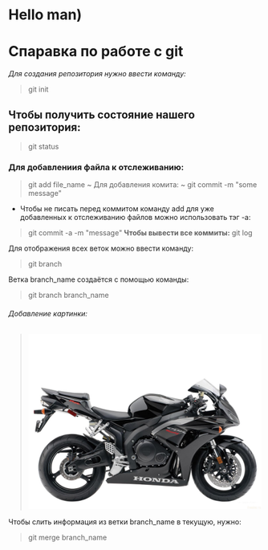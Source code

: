 # Hello man)
# Спаравка по работе с git
*Для создания репозитория нужно ввести команду:*
> git init
## Чтобы получить состояние нашего репозитория:
> git status
### Для добавлениия файла к отслеживанию:
> git add file_name
~ Для добавления комита: ~
> git commit -m "some message"
- Чтобы не писать перед коммитом команду
add для уже добавленных к отслеживанию
файлов можно использовать тэг -а:
> git commit -a -m "message"
**Чтобы вывести все коммиты:**
> git log

Для отображения всех веток можно ввести команду:
> git branch

Ветка branch_name создаётся с помощью команды:
> git branch branch_name
###### Добавление картинки:
> ![Motorcycle](g20222.jpg)

Чтобы слить информация из ветки branch_name в текущую, нужно:
> git merge branch_name